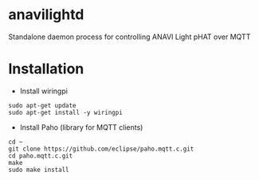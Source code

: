 # anavilightd
Standalone daemon process for controlling ANAVI Light pHAT over MQTT

# Installation

* Install wiringpi

```
sudo apt-get update
sudo apt-get install -y wiringpi
```

* Install Paho (library for MQTT clients)

```
cd ~
git clone https://github.com/eclipse/paho.mqtt.c.git
cd paho.mqtt.c.git
make
sudo make install
```
